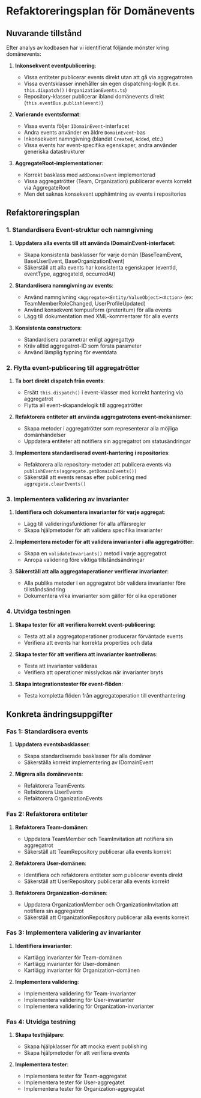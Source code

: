 # Refaktoreringsplan för Domänevents

## Nuvarande tillstånd

Efter analys av kodbasen har vi identifierat följande mönster kring domänevents:

1. **Inkonsekvent eventpublicering**:
   - Vissa entiteter publicerar events direkt utan att gå via aggregatroten
   - Vissa eventsklasser innehåller sin egen dispatching-logik (t.ex. `this.dispatch()` i `OrganizationEvents.ts`)
   - Repository-klasser publicerar ibland domänevents direkt (`this.eventBus.publish(event)`)

2. **Varierande eventsformat**:
   - Vissa events följer `IDomainEvent`-interfacet
   - Andra events använder en äldre `DomainEvent`-bas
   - Inkonsekvent namngivning (blandat `Created`, `Added`, etc.)
   - Vissa events har event-specifika egenskaper, andra använder generiska datastrukturer

3. **AggregateRoot-implementationer**:
   - Korrekt basklass med `addDomainEvent` implementerad
   - Vissa aggregatrötter (Team, Organization) publicerar events korrekt via AggregateRoot
   - Men det saknas konsekvent upphämtning av events i repositories

## Refaktoreringsplan

### 1. Standardisera Event-struktur och namngivning

1. **Uppdatera alla events till att använda IDomainEvent-interfacet**:
   - Skapa konsistenta basklasser för varje domän (BaseTeamEvent, BaseUserEvent, BaseOrganizationEvent)
   - Säkerställ att alla events har konsistenta egenskaper (eventId, eventType, aggregateId, occurredAt)

2. **Standardisera namngivning av events**:
   - Använd namngivning `<Aggregate><Entity/ValueObject><Action>` (ex: TeamMemberRoleChanged, UserProfileUpdated)
   - Använd konsekvent tempusform (preteritum) för alla events
   - Lägg till dokumentation med XML-kommentarer för alla events

3. **Konsistenta constructors**:
   - Standardisera parametrar enligt aggregattyp
   - Kräv alltid aggregatrot-ID som första parameter
   - Använd lämplig typning för eventdata

### 2. Flytta event-publicering till aggregatrötter

1. **Ta bort direkt dispatch från events**:
   - Ersätt `this.dispatch()` i event-klasser med korrekt hantering via aggregatrot
   - Flytta all event-skapandelogik till aggregatrötter

2. **Refaktorera entiteter att använda aggregatrotens event-mekanismer**:
   - Skapa metoder i aggregatrötter som representerar alla möjliga domänhändelser
   - Uppdatera entiteter att notifiera sin aggregatrot om statusändringar

3. **Implementera standardiserad event-hantering i repositories**:
   - Refaktorera alla repository-metoder att publicera events via `publishEvents(aggregate.getDomainEvents())`
   - Säkerställ att events rensas efter publicering med `aggregate.clearEvents()`

### 3. Implementera validering av invarianter

1. **Identifiera och dokumentera invarianter för varje aggregat**:
   - Lägg till valideringsfunktioner för alla affärsregler
   - Skapa hjälpmetoder för att validera specifika invarianter

2. **Implementera metoder för att validera invarianter i alla aggregatrötter**:
   - Skapa en `validateInvariants()` metod i varje aggregatrot
   - Anropa validering före viktiga tillståndsändringar

3. **Säkerställ att alla aggregatoperationer verifierar invarianter**:
   - Alla publika metoder i en aggregatrot bör validera invarianter före tillståndsändring
   - Dokumentera vilka invarianter som gäller för olika operationer

### 4. Utvidga testningen

1. **Skapa tester för att verifiera korrekt event-publicering**:
   - Testa att alla aggregatoperationer producerar förväntade events
   - Verifiera att events har korrekta properties och data

2. **Skapa tester för att verifiera att invarianter kontrolleras**:
   - Testa att invarianter valideras
   - Verifiera att operationer misslyckas när invarianter bryts

3. **Skapa integrationstester för event-flöden**:
   - Testa kompletta flöden från aggregatoperation till eventhantering

## Konkreta ändringsuppgifter

### Fas 1: Standardisera events

1. **Uppdatera eventsbasklasser**:
   - Skapa standardiserade basklasser för alla domäner
   - Säkerställa korrekt implementering av IDomainEvent

2. **Migrera alla domänevents**:
   - Refaktorera TeamEvents
   - Refaktorera UserEvents
   - Refaktorera OrganizationEvents

### Fas 2: Refaktorera entiteter

1. **Refaktorera Team-domänen**:
   - Uppdatera TeamMember och TeamInvitation att notifiera sin aggregatrot
   - Säkerställ att TeamRepository publicerar alla events korrekt

2. **Refaktorera User-domänen**:
   - Identifiera och refaktorera entiteter som publicerar events direkt
   - Säkerställ att UserRepository publicerar alla events korrekt

3. **Refaktorera Organization-domänen**:
   - Uppdatera OrganizationMember och OrganizationInvitation att notifiera sin aggregatrot
   - Säkerställ att OrganizationRepository publicerar alla events korrekt

### Fas 3: Implementera validering av invarianter

1. **Identifiera invarianter**:
   - Kartlägg invarianter för Team-domänen
   - Kartlägg invarianter för User-domänen
   - Kartlägg invarianter för Organization-domänen

2. **Implementera validering**:
   - Implementera validering för Team-invarianter
   - Implementera validering för User-invarianter
   - Implementera validering för Organization-invarianter

### Fas 4: Utvidga testning

1. **Skapa testhjälpare**:
   - Skapa hjälpklasser för att mocka event publishing
   - Skapa hjälpmetoder för att verifiera events

2. **Implementera tester**:
   - Implementera tester för Team-aggregatet
   - Implementera tester för User-aggregatet
   - Implementera tester för Organization-aggregatet 